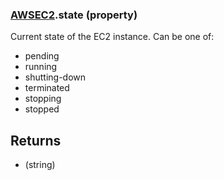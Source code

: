 ### [AWSEC2](AWSEC2.md).state (property)




Current state of the EC2 instance.  Can be one of:
* pending
* running
* shutting-down
* terminated
* stopping
* stopped

Returns
-----------
* (string)

